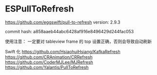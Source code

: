 #  ESPullToRefresh

https://github.com/eggswift/pull-to-refresh
version: 2.9.3

commit hash: a858aaeb44abc6428af916e8496429d244fac053

使用注意：
一定要对 tableview frame 的 top 设置正确，否则会导致自动刷新


Swift 化
https://github.com/HsiaohuiHsiang/KafkaRefresh
https://github.com/CRAnimation/CRRefresh
https://github.com/CoderMJLee/MJRefresh
https://github.com/Yalantis/PullToRefresh

